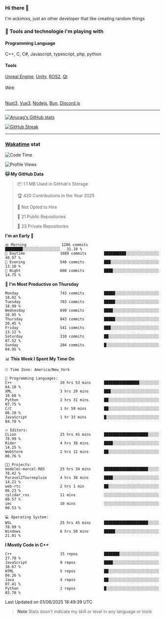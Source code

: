 ### Hi there 👋

I'm ackimixs, just an other developer that like creating random things

### 🧰 Tools and technologie i'm playing with

#### Programming Language
C++, C, C#, Javascript, typescript, php, python

#### Tools
[Unreal Engine](https://www.unrealengine.com), [Unity](https://unity.com/), [ROS2](https://ros.org/), [Qt](https://www.qt.io/)

###### Web
[Nuxt3](https://nuxt.com/), [Vue3](https://vuejs.org/), [Nodejs](https://nodejs.org), [Bun](https://bun.sh/), [Discord.js](https://discord.js.org/)

---

[![Anurag's GitHub stats](https://github-readme-stats.vercel.app/api?username=ackimixs&show_icons=true&theme=github_dark&count_private=true)](https://github.com/anuraghazra/github-readme-stats)

[![GitHub Streak](https://github-readme-streak-stats.herokuapp.com?user=Ackimixs&theme=github-dark-blue&date_format=j%20M%5B%20Y%5D&mode=weekly)](https://git.io/streak-stats)

---
 
 ### [Wakatime](https://wakatime.com/) stat

<!--START_SECTION:waka-->
![Code Time](http://img.shields.io/badge/Code%20Time-1%2C686%20hrs%2027%20mins-blue)

![Profile Views](http://img.shields.io/badge/Profile%20Views-0-blue)

**🐱 My GitHub Data** 

> 📦 1.1 MB Used in GitHub's Storage 
 > 
> 🏆 420 Contributions in the Year 2025
 > 
> 🚫 Not Opted to Hire
 > 
> 📜 21 Public Repositories 
 > 
> 🔑 23 Private Repositories 
 > 
**I'm an Early 🐤** 

```text
🌞 Morning                1286 commits        ████████░░░░░░░░░░░░░░░░░   31.19 % 
🌆 Daytime                1689 commits        ██████████░░░░░░░░░░░░░░░   40.97 % 
🌃 Evening                540 commits         ███░░░░░░░░░░░░░░░░░░░░░░   13.10 % 
🌙 Night                  608 commits         ████░░░░░░░░░░░░░░░░░░░░░   14.75 % 
```
📅 **I'm Most Productive on Thursday** 

```text
Monday                   743 commits         █████░░░░░░░░░░░░░░░░░░░░   18.02 % 
Tuesday                  783 commits         █████░░░░░░░░░░░░░░░░░░░░   18.99 % 
Wednesday                699 commits         ████░░░░░░░░░░░░░░░░░░░░░   16.95 % 
Thursday                 843 commits         █████░░░░░░░░░░░░░░░░░░░░   20.45 % 
Friday                   541 commits         ███░░░░░░░░░░░░░░░░░░░░░░   13.12 % 
Saturday                 310 commits         ██░░░░░░░░░░░░░░░░░░░░░░░   07.52 % 
Sunday                   204 commits         █░░░░░░░░░░░░░░░░░░░░░░░░   04.95 % 
```


📊 **This Week I Spent My Time On** 

```text
🕑︎ Time Zone: America/New_York

💬 Programming Languages: 
C++                      20 hrs 53 mins      ████████████████░░░░░░░░░   64.10 % 
XML                      3 hrs 29 mins       ███░░░░░░░░░░░░░░░░░░░░░░   10.68 % 
Python                   2 hrs 31 mins       ██░░░░░░░░░░░░░░░░░░░░░░░   07.75 % 
C/C                      1 hr 59 mins        ██░░░░░░░░░░░░░░░░░░░░░░░   06.10 % 
JavaScript               1 hr 33 mins        █░░░░░░░░░░░░░░░░░░░░░░░░   04.78 % 

🔥 Editors: 
CLion                    25 hrs 45 mins      ████████████████████░░░░░   78.99 % 
Rider                    4 hrs 38 mins       ████░░░░░░░░░░░░░░░░░░░░░   14.25 % 
WebStorm                 2 hrs 12 mins       ██░░░░░░░░░░░░░░░░░░░░░░░   06.76 % 

🐱‍💻 Projects: 
modelec-marcel-ROS       25 hrs 34 mins      ████████████████████░░░░░   78.42 % 
Parasol2Tournepluie      4 hrs 38 mins       ████░░░░░░░░░░░░░░░░░░░░░   14.21 % 
web-rtc                  2 hrs 1 min         ██░░░░░░░░░░░░░░░░░░░░░░░   06.23 % 
rplidar_ros              11 mins             ░░░░░░░░░░░░░░░░░░░░░░░░░   00.57 % 
imc                      10 mins             ░░░░░░░░░░░░░░░░░░░░░░░░░   00.53 % 

💻 Operating System: 
WSL                      25 hrs 45 mins      ████████████████████░░░░░   78.99 % 
Windows                  6 hrs 50 mins       █████░░░░░░░░░░░░░░░░░░░░   21.01 % 
```

**I Mostly Code in C++** 

```text
C++                      15 repos            ███████░░░░░░░░░░░░░░░░░░   27.78 % 
JavaScript               9 repos             ████░░░░░░░░░░░░░░░░░░░░░   16.67 % 
HTML                     5 repos             ██░░░░░░░░░░░░░░░░░░░░░░░   09.26 % 
Java                     4 repos             ██░░░░░░░░░░░░░░░░░░░░░░░   07.41 % 
Python                   2 repos             █░░░░░░░░░░░░░░░░░░░░░░░░   03.70 % 
```




 Last Updated on 01/06/2025 18:49:39 UTC
<!--END_SECTION:waka-->

> **Note**
> Stats dosn't indicate my skill or level in any language or tools
